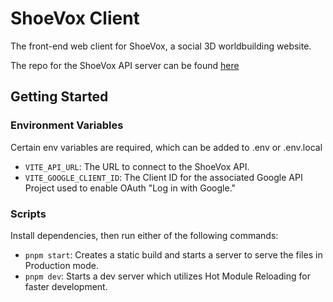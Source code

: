 # ShoeVox Client

The front-end web client for ShoeVox, a social 3D worldbuilding website.

The repo for the ShoeVox API server can be found [here](https://github.com/isaiahaiasi/shoevox-server)

## Getting Started

### Environment Variables

Certain env variables are required, which can be added to .env or .env.local

- `VITE_API_URL`: The URL to connect to the ShoeVox API.
- `VITE_GOOGLE_CLIENT_ID`: The Client ID for the associated Google API Project used to enable OAuth "Log in with Google."

### Scripts

Install dependencies, then run either of the following commands:

- `pnpm start`: Creates a static build and starts a server to serve the files in Production mode.
- `pnpm dev`: Starts a dev server which utilizes Hot Module Reloading for faster development.
